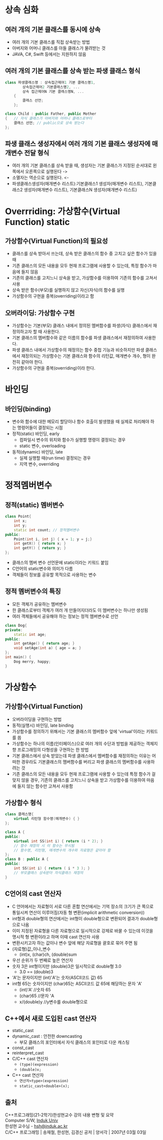 
# 상속 심화

## 여러 개의 기본 클래스를 동시에 상속

- 여러 개의 기본 클래스를 직접 상속받는 방법
- 아버지와 어머니 클래스를 아들 클래스가 물려받는 것
- JAVA, C#, Swift 등에서는 지원하지 않음

## 여러 개의 기본 클래스를 상속 받는 파생 클래스 형식

```cpp
class 파생클래스명 : 상속접근제어1 기본 클래스명1,
        상속접근제어2 기본클래스명2, ...
        상속 접근제어N 기본 클래스명N, ...
    {
        클래스 선언;
    };
```

```cpp
class Child : public Father, public Mother
{   // 자식 클래스가 아버지와 어머니 클래스로부터
    클래스 선언; // public으로 상속 받는다
};
```

## 파생 클래스 생성자에서 여러 개의 기본 클래스 생성자에 매개변수 전달 형식

- 여러 개의 기본 클래스를 상속 받을 때, 생성자는 기본 클래스가 지정된 순서대로 왼쪽에서 오른쪽으로 실행된다 ->
- 소멸자는 역순으로 실행된다. <-
- 파생클래스생성자(매개변수 리스트):기본클래스1 생성자(매개변수 리스트),
                                기본클래스2 생성자(매개변수 리스트),
                                기본클래스N 생성자(매개변수 리스트)

# Overrriding: 가상함수(Virtual Function) static

## 가상함수(Virtual Function)의 필요성

- 클래스를 상속 받아서 쓰는데, 상속 받은 클래스의 함수 중 고치고 싶은 함수가 있을 때
- 기존 클래스의 모든 내용을 모두 현재 프로그램에 사용할 수 있는데, 특정 함수가 마음에 들지 않음
- 기존의 클래스를 고치느니 상속을 받고, 가상함수를 이용하여 기존의 함수를 고쳐서 사용
- 상속 받은 함수(부모)를 실행하지 않고 자신(자식)의 함수를 실행
- 가상함수의 구현을 중복(overriding)이라고 함

## 오버라이딩: 가상함수 구현

- 가상함수는 기본(부모) 클래스 내에서 정의된 멤버함수를 파생(자식) 클래스에서 재정의하고자 할 때 사용한다.
- 기본 클래스의 멤버함수와 같은 이름의 함수를 파생 클래스에서 재정의하여 사용한다.
- 파생 클래스 내에서 가상함수의 재정의는 함수 중첩 기능과 비슷하지만 파생 클래스에서 재정의되는 가상함수는 기본 클래스와 함수의 리턴값, 매개변수 개수, 형이 완전히 같아야 한다.
- 가상함수의 구현을 중복(overriding)이라 한다.

# 바인딩

## 바인딩(binding)

- 변수와 함수에 대한 메모리 할당이나 함수 호출이 발생했을 때 실제로 처리해야 하는 명령어들이 결정되는 시점
- 정적(static) 바인딩, early
  - 컴파일시 변수의 위치와 함수가 실행할 명령이 결정되는 경우
  - static 변수, overloading
- 동적(dynamic) 바인딩, late
  - 실제 실행할 때(run time) 결정되는 경우
  - 지역 변수, overriding

# 정적멤버변수

## 정적(static) 멤버변수

```cpp
class Point{
    int x;
    int y;
    static int count; // 정적멤버변수
public:
    Point(int i, int j) { x = 1; y = j;}
    int getX() { return x; }
    int getY() { return y; }
};
```

- 클래스의 멤버 변수 선언문에 static이라는 키워드 붙임
- C언어의 static변수와 의미가 다름
- 객체들이 정보를 공유할 목적으로 사용하는 변수

## 정적 멤버변수의 특징

- 모든 객체가 공유하는 멤버변수
- 한 클래스로부터 객체가 여러 개 만들어지더라도 이 멤버변수는 하나만 생성됨
- 여러 객체들에서 공유해야 하는 정보는 정적 멤버변수로 선언

```cpp
class Dog{
private:
    static int age;
public:
    int getAge() { return age; }
    void setAge(int a) { age = a; }
};
int main() {
    Dog merry, happy;
}
```

# 가상함수

## 가상함수(Virtual Function)

- 오버라이딩을 구현하는 방법
- 동적(실행시) 바인딩, late binding
- 가상함수를 정의하기 위해서는 기본 클래스의 멤버함수 앞에 'virtual'이라는 키워드를 씀
- 가상함수는 하나의 이름(인터페이스)으로 여러 개의 수단과 방법을 제공하는 객체지향 프로그래밍의 다형성을 구현하는 한 방법
- 기본 클래스에서 상속 받았는데 파생 클래스에서 멤버함수를 재정의하는 이유는 어떠한 경우라도 기본클래스의 멤버함수를 버리고 파생 클래스의 멤버함수를 사용하려는 것
- 기존 클래스의 모든 내용을 모두 현재 프로그램에 사용할 수 있는데 특정 함수가 걸맞지 않을 경우, 기존의 클래스를 고치느니 상속을 받고 가상함수를 이용하여 마음에 들지 않는 함수만 고쳐서 사용함

## 가상함수 형식

```cpp
class 클래스명{
    virtual 리턴형 함수명(매개변수) { }
};
```

```cpp
class A {
public:
    virtual int SS(int i) { return (i * 2); }
    // 함수 재정의 시 이 함수는 무시됨
    // 함수명, 리턴형, 매개변수의 개수와 자료형은 같아야 함
};
class B : public A {
public:
    int SS(int i) { return ( i * 3 ); }
    // 부모클래스 상속받아 자식클래스 재정의
}
```

## C언어의 cast 연산자

- C 언어에서는 자료형이 서로 다른 혼합 연산에서는 기억 장소의 크기가 큰 쪽으로 통일시켜 연산이 이루어짐(자동 형 변환(implicit arithmetic conversion))
- int형과 double형의 연산에서는 int형이 double형으로 변환되어 결과가 double형으로 나옴
- 이미 지정된 자료형을 다른 자료형으로 일시적으로 강제로 바꿀 수 있는데 이것을 명시적 형 변환이라고 하며 이때 cast 연산자 사용
- 변환시키고자 하는 값이나 변수 앞에 해당 자료형을 괄호로 묶어 주면 됨
- (자료형)값_이나_변수
  - (int)x, (char)ch, (double)sum
- 우선 순위가 두 번째로 높은 연산자
- 숫자 3은 int형이지만 (double)3은 일시적으로 double형 3.0
  - 3.0 == (double)3
- 'A'는 문자이지만 (int)'A'는 숫자(ASCII코드 값) 65
- int형 65는 숫자이지만 (char)65는 ASCII코드 값 65에 해당하는 문자 'A'
  - (int)'A' //숫자 65
  - (char)65 //문자 'A
  - x/(double)y //y변수를 double형으로

## C++에서 새로 도입된 cast 연산자

- static_cast
- dynamic_cast : 안전한 downcasting
  - 부모 클래스의 포인터에서 자식 클래스의 포인터로 다운 캐스팅
- const_cast
- reinterpret_cast
- C/C++ cast 연산자
  - ``` (type)(expression) ```
  - ``` (double)x; ```
- C++ cast 연산자
  - ``` 연산자<type>(expression) ```
  - ``` static_cast<double>(x); ```

## 출처

C++프로그래밍(21-2학기)한성현교수 강의 내용 변형 및 요약  
Computer S/W, [Induk Univ][googlelink]  
한성현 교수님 -  hsh@induk.ac.kr  
C/C++ 프로그래밍 | 송재철, 한성현, 김경신 공저 | 양서각 | 2007년 03월 03일

[id]: URL "Optional Title here"
[googlelink]: https://www.induk.ac.kr "Go google"